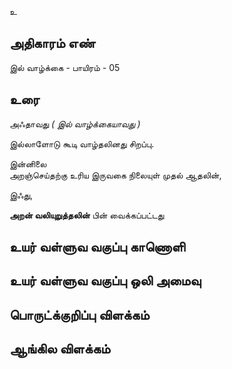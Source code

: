 உ


## அதிகாரம் எண்

இல் வாழ்க்கை - பாயிரம் - 05


## உரை 

அஃதாவது _( இல் வாழ்க்கையாவது )_  

இல்லாளோடு கூடி வாழ்தலினது சிறப்பு.  

இன்னிலை   
அறஞ்செய்தற்கு உரிய இருவகை நிலையுள் முதல் ஆதலின்,  

இஃது,  

**அறன் வலியுறுத்தலின்** பின் வைக்கப்பட்டது


## உயர் வள்ளுவ வகுப்பு காணொளி


## உயர் வள்ளுவ வகுப்பு ஒலி அமைவு 


## பொருட்க்குறிப்பு விளக்கம்


## ஆங்கில விளக்கம்
